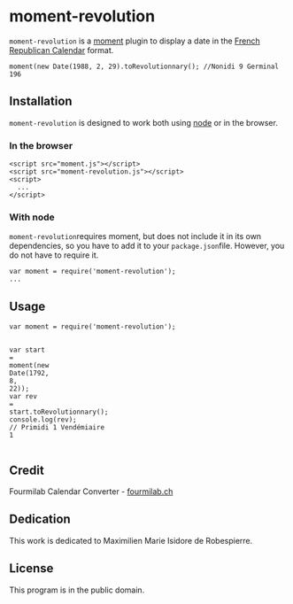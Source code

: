 <h1 id="moment-revolution">moment-revolution</h1>
<p><code>moment-revolution</code> is a <a href="http://momentjs.com">moment</a> plugin to display a date in the <a href="http://en.wikipedia.org/wiki/French_Republican_Calendar">French Republican Calendar</a> format.</p>
<pre><code class="lang-js">moment(<span class="hljs-literal">new</span> <span class="hljs-built_in">Date</span>(<span class="hljs-number">1988</span>, <span class="hljs-number">2</span>, <span class="hljs-number">29</span>)<span class="hljs-built_in">.</span>toRevolutionnary(); <span class="hljs-comment">//Nonidi 9 Germinal 196</span></code></pre>
<h2 id="installation">Installation</h2>
<p><code>moment-revolution</code> is designed to work both using <a href="http://nodejs.org">node</a> or in the browser.</p>
<h3 id="in-the-browser">In the browser</h3>
<pre><code class="lang-html"><span class="hljs-tag">&lt;<span class="hljs-title">script</span> <span class="hljs-attribute">src</span>=<span class="hljs-value">"moment.js"</span>&gt;</span><span class="javascript"></span><span class="hljs-tag">&lt;/<span class="hljs-title">script</span>&gt;</span>
<span class="hljs-tag">&lt;<span class="hljs-title">script</span> <span class="hljs-attribute">src</span>=<span class="hljs-value">"moment-revolution.js"</span>&gt;</span><span class="javascript"></span><span class="hljs-tag">&lt;/<span class="hljs-title">script</span>&gt;</span>
<span class="hljs-tag">&lt;<span class="hljs-title">script</span>&gt;</span><span class="javascript">
  ...
</span><span class="hljs-tag">&lt;/<span class="hljs-title">script</span>&gt;</span></code></pre>
<h3 id="with-node">With node</h3>
<p><code>moment-revolution</code>requires moment, but does not include it in its own dependencies, so you have to add it to your <code>package.json</code>file. However, you do not have to require it.</p>
<pre><code class="lang-js">var moment = <span class="hljs-keyword">require</span>(<span class="hljs-string">'moment-revolution'</span>);
<span class="hljs-keyword">...</span></code></pre>
<h2 id="usage">Usage</h2>
<pre><code class="lang-js"><span class="hljs-built_in">var</span> moment <span class="hljs-subst">=</span> <span class="hljs-keyword">require</span>(<span class="hljs-string">'moment-revolution'</span>);

<span class="hljs-built_in">var</span> start <span class="hljs-subst">=</span> moment(<span class="hljs-literal">new</span> <span class="hljs-built_in">Date</span>(<span class="hljs-number">1792</span>, <span class="hljs-number">8</span>, <span class="hljs-number">22</span>));
<span class="hljs-built_in">var</span> rev <span class="hljs-subst">=</span> start<span class="hljs-built_in">.</span>toRevolutionnary();
console<span class="hljs-built_in">.</span><span class="hljs-keyword">log</span>(rev); <span class="hljs-comment">// Primidi 1 Vendémiaire 1</span></code></pre>
<h2 id="credit">Credit</h2>
<p>Fourmilab Calendar Converter - <a href="http://fourmilab.ch">fourmilab.ch</a></p>
<h2 id="dedication">Dedication</h2>
<p>This work is dedicated to Maximilien Marie Isidore de Robespierre.</p>
<h2 id="license">License</h2>
<p>This program is in the public domain.</p>
